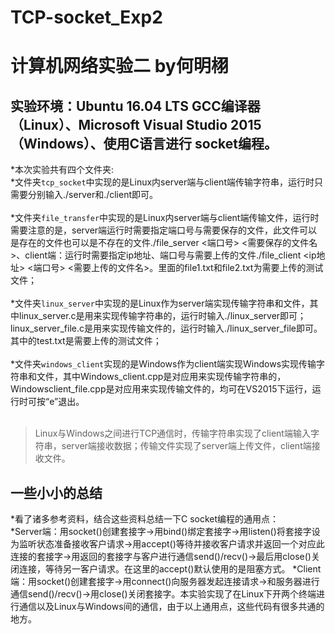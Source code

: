# TCP-socket_Exp2
# 计算机网络实验二  by何明栩
## 实验环境：Ubuntu 16.04 LTS GCC编译器（Linux）、Microsoft Visual Studio 2015（Windows）、使用C语言进行 socket编程。

*本次实验共有四个文件夹:<br>
  *文件夹`tcp_socket`中实现的是Linux内server端与client端传输字符串，运行时只需要分别输入./server和./client即可。<br><br>
  *文件夹`file_transfer`中实现的是Linux内server端与client端传输文件，运行时需要注意的是，server端运行时需要指定端口号与需要保存的文件，此文件可以是存在的文件也可以是不存在的文件./file_server <端口号> <需要保存的文件名>、client端：运行时需要指定ip地址、端口号与需要上传的文件./file_client <ip地址> <端口号> <需要上传的文件名>。里面的file1.txt和file2.txt为需要上传的测试文件；<br><br>
  *文件夹`linux_server`中实现的是Linux作为server端实现传输字符串和文件，其中linux_server.c是用来实现传输字符串的，运行时输入./linux_server即可；linux_server_file.c是用来实现传输文件的，运行时输入./linux_server_file即可。其中的test.txt是需要上传的测试文件；<br><br>
  *文件夹`windows_client`实现的是Windows作为client端实现Windows实现传输字符串和文件，其中Windows_client.cpp是对应用来实现传输字符串的，Windowsclient_file.cpp是对应用来实现传输文件的，均可在VS2015下运行，运行时可按“e”退出。<br><br>
>Linux与Windows之间进行TCP通信时，传输字符串实现了client端输入字符串，server端接收数据；传输文件实现了server端上传文件，client端接收文件。

## 一些小小的总结
*看了诸多参考资料，结合这些资料总结一下C socket编程的通用点：<br>
  *Server端：用socket()创建套接字->用bind()绑定套接字->用listen()将套接字设为监听状态准备接收客户请求->用accept()等待并接收客户请求并返回一个对应此连接的套接字->用返回的套接字与客户进行通信send()/recv()->最后用close()关闭连接，等待另一客户请求。在这里的accept()默认使用的是阻塞方式。
  *Client端：用socket()创建套接字->用connect()向服务器发起连接请求->和服务器进行通信send()/recv()->用close()关闭套接字。本实验实现了在Linux下开两个终端进行通信以及Linux与Windows间的通信，由于以上通用点，这些代码有很多共通的地方。
